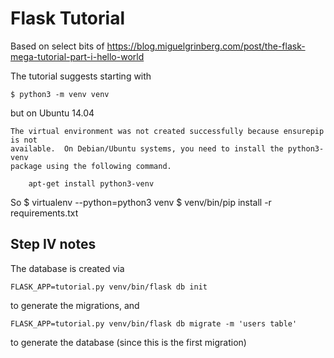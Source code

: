 # Flask Tutorial

Based on select bits of https://blog.miguelgrinberg.com/post/the-flask-mega-tutorial-part-i-hello-world

The tutorial suggests starting with

    $ python3 -m venv venv

but on Ubuntu 14.04

    The virtual environment was not created successfully because ensurepip is not
    available.  On Debian/Ubuntu systems, you need to install the python3-venv
    package using the following command.

        apt-get install python3-venv

So
    $ virtualenv --python=python3 venv
    $ venv/bin/pip install -r requirements.txt

## Step IV notes

The database is created via

    FLASK_APP=tutorial.py venv/bin/flask db init

to generate the migrations, and

    FLASK_APP=tutorial.py venv/bin/flask db migrate -m 'users table'

to generate the database (since this is the first migration)

